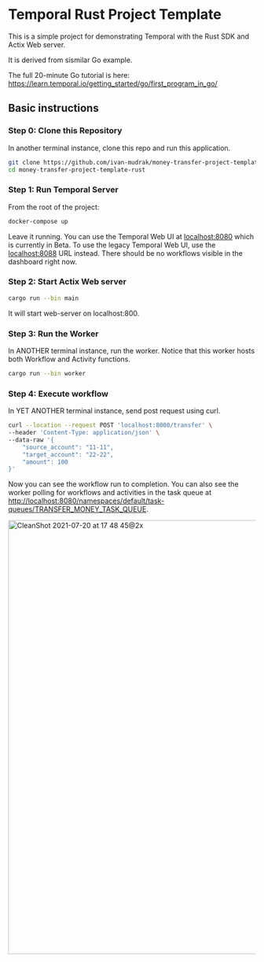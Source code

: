 # Temporal Rust Project Template

This is a simple project for demonstrating Temporal with the Rust SDK and Actix Web server.

It is derived from sismilar Go example.

The full 20-minute Go tutorial is here: https://learn.temporal.io/getting_started/go/first_program_in_go/

## Basic instructions

### Step 0: Clone this Repository

In another terminal instance, clone this repo and run this application.

```bash
git clone https://github.com/ivan-mudrak/money-transfer-project-template-rust
cd money-transfer-project-template-rust
```

### Step 1: Run Temporal Server

From the root of the project:

```bash
docker-compose up
```

Leave it running. You can use the Temporal Web UI at [localhost:8080](localhost:8080) which is currently in Beta. To use the legacy Temporal Web UI, use the [localhost:8088](localhost:8088) URL instead. There should be no workflows visible in the dashboard right now.

### Step 2: Start Actix Web server

```bash
cargo run --bin main
```
It will start web-server on localhost:800.

### Step 3: Run the Worker

In ANOTHER terminal instance, run the worker. Notice that this worker hosts both Workflow and Activity functions.

```bash
cargo run --bin worker
```

### Step 4: Execute workflow

In YET ANOTHER terminal instance, send post request using curl. 

```bash
curl --location --request POST 'localhost:8000/transfer' \
--header 'Content-Type: application/json' \
--data-raw '{
    "source_account": "11-11",
    "target_account": "22-22",
    "amount": 100
}'
```

Now you can see the workflow run to completion. You can also see the worker polling for workflows and activities in the task queue at [http://localhost:8080/namespaces/default/task-queues/TRANSFER_MONEY_TASK_QUEUE](http://localhost:8080/namespaces/default/task-queues/TRANSFER_MONEY_TASK_QUEUE).

<img width="882" alt="CleanShot 2021-07-20 at 17 48 45@2x" src="https://user-images.githubusercontent.com/6764957/126413160-18663430-bb7a-4d3a-874e-80598e1fa07d.png">
